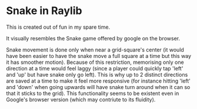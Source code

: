 # Snake in Raylib
This is created out of fun in my spare time.

It visually resembles the Snake game offered by google on the browser.

Snake movement is done only when near a grid-square's center (it would have been easier to have the snake move a full square at a time but this way it has smoother motion). Because of this restriction, memorising only one direction at a time would feel laggy (since a player could quickly tap 'left' and 'up' but have snake only go left). This is why up to 2 distinct directions are saved at a time to make it feel more responsive (for instance hitting 'left' and 'down' when going upwards will have snake turn around when it can so that it sticks to the grid). This functionality seems to be existent even in Google's browser version (which may contriute to its fluidity).

